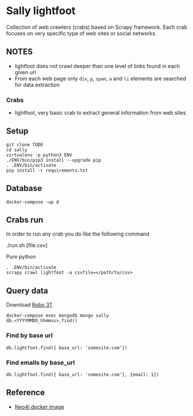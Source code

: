 # Sally lightfoot


Collection of web crawlers (crabs) based on Scrapy framework. Each crab
focuses on very specific type of web sites or social networks.


## NOTES

  * lightfoot does not crawl deeper than one level of links found in
    each given url
  * From each web page only `div`, `p`, `span`, `a` and `li` elements
    are searched for data extraction


### Crabs

* lightfoot, very basic crab to extract general information from web
  sites


## Setup


    git clone TODO
    cd sally
    virtualenv -p python3 ENV
    ./ENV/bin/pip3 install --upgrade pip
    . .ENV/bin/activate
    pip install -r requirements.txt


## Database


    docker-compose -up d



## Crabs run

In order to run any crab you do like the following command


  ./run.sh <spider name> [file.csv]


Pure python


    . .ENV/bin/activate
    scrapy crawl lightfoot -a csvfile=</path/to/csv>


## Query data

Download [Robo 3T](https://robomongo.org/)


    docker-compose exec mongodb mongo sally
    db.<YYYYMMDD_hhmmss>.find()


### Find by base url


    db.lightfoot.find({ base_url: 'somesite.com'})


### Find emails by base_url


    db.lightfoot.find({ base_url: 'somesite.com'}, {email: 1})


## Reference

* [Neo4j docker image](https://hub.docker.com/_/neo4j/)
